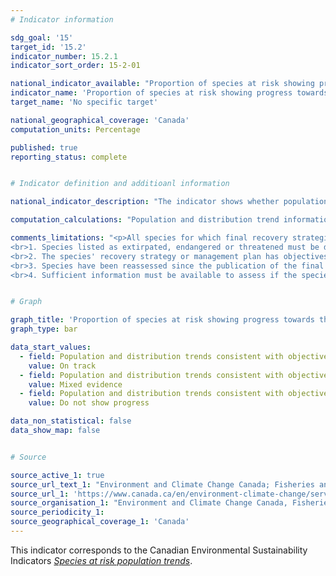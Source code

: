 ```yaml
---
# Indicator information

sdg_goal: '15'
target_id: '15.2'
indicator_number: 15.2.1
indicator_sort_order: 15-2-01

national_indicator_available: "Proportion of species at risk showing progress towards their population and distribution objectives"
indicator_name: 'Proportion of species at risk showing progress towards their population and distribution objectives'
target_name: 'No specific target'

national_geographical_coverage: 'Canada'
computation_units: Percentage

published: true
reporting_status: complete


# Indicator definition and additioanl information

national_indicator_description: "The indicator shows whether population and distribution trends of species at risk are consistent with the objectives in final recovery strategies or management plans. <em>Environment and Climate Change Canada (ECCC)</em>"

computation_calculations: "Population and distribution trend information for each species is compared to its objectives to determine whether it is on track to meet those objectives. Each species is assigned to 1 of 4 categories based on whether it is making progress toward objectives: yes, no, mixed evidence, or insufficient information. The indicator is a count of the number of species in the yes, no or mixed evidence categories. <em>(ECCC)</em>"

comments_limitations: "<p>All species for which final recovery strategies or management plans exist are considered, namely species listed as extirpated, endangered, threatened, or special concern. A species is included in the indicator if it meets the following criteria.
<br>1. Species listed as extirpated, endangered or threatened must be deemed feasible to recover
<br>2. The species' recovery strategy or management plan has objectives relating to population size, distribution or both
<br>3. Species have been reassessed since the publication of the final recovery strategy or management plan, to allow for population and distribution trends to be compared to the objectives
<br>4. Sufficient information must be available to assess if the species' population and distribution trends are consistent with the recovery or management objectives <br><br>Results should not be interpreted as a measure of recovery or management success until sufficient time has passed to allow species to respond and to allow enough information to be collected to assess the recovery or management. <em>(ECCC)</em></p>"


# Graph

graph_title: 'Proportion of species at risk showing progress towards their population and distribution objectives'
graph_type: bar

data_start_values:
  - field: Population and distribution trends consistent with objectives
    value: On track
  - field: Population and distribution trends consistent with objectives
    value: Mixed evidence
  - field: Population and distribution trends consistent with objectives
    value: Do not show progress

data_non_statistical: false
data_show_map: false


# Source

source_active_1: true
source_url_text_1: "Environment and Climate Change Canada; Fisheries and Oceans Canada; Parks Canada; Committee on the Status of Endangered Wildlife in Canada Secretariat"
source_url_1: 'https://www.canada.ca/en/environment-climate-change/services/environmental-indicators/species-risk-population-trends.html'
source_organisation_1: "Environment and Climate Change Canada, Fisheries and Oceans Canada, Parks Canada, and the Committee on the Status of Endangered Wildlife in Canada Secretariat"
source_periodicity_1:
source_geographical_coverage_1: 'Canada'
---
```

This indicator corresponds to the Canadian Environmental Sustainability Indicators <a href="https://www.canada.ca/en/environment-climate-change/services/environmental-indicators/species-risk-population-trends.html"> <em>Species at risk population trends</em></a>.
